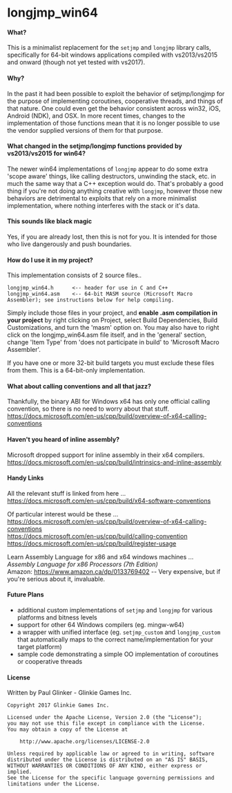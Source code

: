 # longjmp_win64

#### What?
This is a minimalist replacement for the `setjmp` and `longjmp` library calls, specifically for 64-bit windows applications compiled with vs2013/vs2015 and onward (though not yet tested with vs2017).

#### Why?
In the past it had been possible to exploit the behavior of setjmp/longjmp for the purpose of implementing coroutines, cooperative threads, and things of that nature.  One could even get the behavior consistent across win32, iOS, Android (NDK), and OSX.  In more recent times, changes to the implementation of those functions mean that it is no longer possible to use the vendor supplied versions of them for that purpose.

#### What changed in the setjmp/longjmp functions provided by vs2013/vs2015 for win64?

The newer win64 implementations of `longjmp` appear to do some extra 'scope aware' things, like calling destructors, unwinding the stack, etc. in much the same way that a C++ exception would do.  That's probably a good thing if you're not doing anything creative with `longjmp`, however those new behaviors are detrimental to exploits that rely on a more minimalist implementation, where nothing interferes with the stack or it's data.

#### This sounds like black magic
Yes, if you are already lost, then this is not for you.  It is intended for those who live dangerously and push boundaries.

#### How do I use it in my project?
This implementation consists of 2 source files..
```
longjmp_win64.h      <-- header for use in C and C++
longjmp_win64.asm    <-- 64-bit MASM source (Microsoft Macro Assembler); see instructions below for help compiling.
```

Simply include those files in your project, and **enable .asm compilation in your project** by right clicking on
Project, select Build Dependencies, Build Customizations, and turn the 'masm' option on.
You may also have to right click on the longjmp_win64.asm file itself, and in the 'general' section, change
'Item Type' from 'does not participate in build' to 'Microsoft Macro Assembler'.

If you have one or more 32-bit build targets you must exclude these files from them.  This is a 64-bit-only implementation.

#### What about calling conventions and all that jazz?
Thankfully, the binary ABI for Windows x64 has only one official calling convention, so
there is no need to worry about that stuff.<br/>
https://docs.microsoft.com/en-us/cpp/build/overview-of-x64-calling-conventions

#### Haven't you heard of inline assembly?
Microsoft dropped support for inline assembly in their x64 compilers.<br/>
https://docs.microsoft.com/en-us/cpp/build/intrinsics-and-inline-assembly

#### Handy Links
All the relevant stuff is linked from here ...<br/>
https://docs.microsoft.com/en-us/cpp/build/x64-software-conventions

Of particular interest would be these ...<br/>
https://docs.microsoft.com/en-us/cpp/build/overview-of-x64-calling-conventions <br/>
https://docs.microsoft.com/en-us/cpp/build/calling-convention <br/>
https://docs.microsoft.com/en-us/cpp/build/register-usage

Learn Assembly Language for x86 and x64 windows machines ...<br/>
*Assembly Language for x86 Processors (7th Edition)*<br/>
Amazon: https://www.amazon.ca/dp/0133769402  -- Very expensive, but if you're serious about it, invaluable.


#### Future Plans
* additional custom implementations of `setjmp` and `longjmp` for various platforms and bitness levels
* support for other 64 Windows compilers (eg. mingw-w64)
* a wrapper with unified interface (eg. `setjmp_custom` and `longjmp_custom` that automatically maps to the correct name/implementation for your target platform)
* sample code demonstrating a simple OO implementation of coroutines or cooperative threads


#### License
Written by Paul Glinker - Glinkie Games Inc.

```
Copyright 2017 Glinkie Games Inc.

Licensed under the Apache License, Version 2.0 (the "License");
you may not use this file except in compliance with the License.
You may obtain a copy of the License at

    http://www.apache.org/licenses/LICENSE-2.0

Unless required by applicable law or agreed to in writing, software
distributed under the License is distributed on an "AS IS" BASIS,
WITHOUT WARRANTIES OR CONDITIONS OF ANY KIND, either express or implied.
See the License for the specific language governing permissions and
limitations under the License.
```
